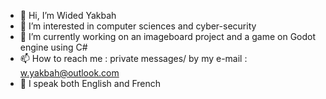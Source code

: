 - 👋 Hi, I’m Wided Yakbah
- 👀 I’m interested in computer sciences and cyber-security
- 🌱 I’m currently working on an imageboard project and a game on Godot engine using C#
- 📫 How to reach me : private messages/ by my e-mail : w.yakbah@outlook.com
- 🎈 I speak both English and French

<!---
w-yakbah/w-yakbah is a ✨ special ✨ repository because its `README.md` (this file) appears on your GitHub profile.
You can click the Preview link to take a look at your changes.
--->
